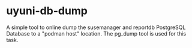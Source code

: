# uyuni-db-dump
A simple tool to online dump the susemanager and reportdb PostgreSQL Database to a "podman host" location.
The pg_dump tool is used for this task.


